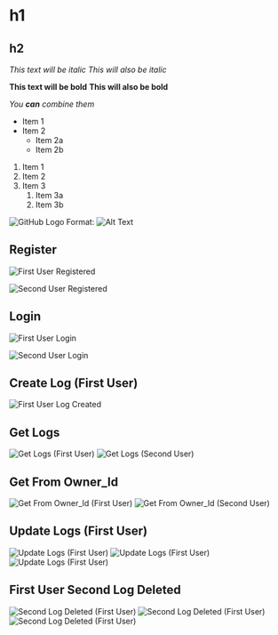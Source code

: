 # h1

## h2

_This text will be italic_
_This will also be italic_

**This text will be bold**
**This will also be bold**

_You **can** combine them_

- Item 1
- Item 2
  - Item 2a
  - Item 2b

1. Item 1
1. Item 2
1. Item 3
   1. Item 3a
   1. Item 3b

![GitHub Logo](/images/logo.png)
Format: ![Alt Text](url)

## Register

![First User Registered](/screenshots/01-first.png)

![Second User Registered](/screenshots/02-second.png)

## Login

![First User Login](/screenshots/03-third.png)

![Second User Login](/screenshots/04-fourth.png)

## Create Log (First User)

![First User Log Created](/screenshots/05-fifth.png)

## Get Logs

![Get Logs (First User)](/screenshots/06-sixth.png)
![Get Logs (Second User)](/screenshots/07-seventh.png)

## Get From Owner_Id

![Get From Owner_Id (First User)](/screenshots/08-eigth.png)
![Get From Owner_Id (Second User)](/screenshots/09-ninth.png)

## Update Logs (First User)

![Update Logs (First User)](/screenshots/10-tenth.png)
![Update Logs (First User)](/screenshots/11-eleventh.png)
![Update Logs (First User)](/screenshots/12-twelth.png)

## First User Second Log Deleted

![Second Log Deleted (First User)](/screenshots/13-thirtenth.png)
![Second Log Deleted (First User)](/screenshots/14-fourtenth.png)
![Second Log Deleted (First User)](/screenshots/15-fifthtenth.png)
